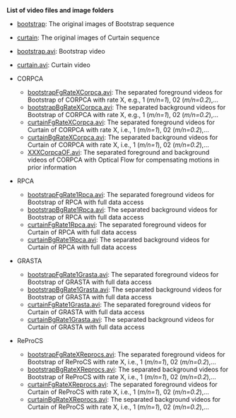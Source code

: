 
**List of video files and image folders**
- [bootstrap](https://github.com/huynhlvd/corpca/tree/master/videos/bootstrap): The original images of Bootstrap sequence
- [curtain](https://github.com/huynhlvd/corpca/tree/master/videos/curtain): The original images of Curtain sequence

- [bootstrap.avi](https://github.com/huynhlvd/corpca/blob/master/videos/bootstrap.avi?raw=true): Bootstrap video
- [curtain.avi](https://github.com/huynhlvd/corpca/blob/master/videos/curtain.avi?raw=true): Curtain video

- CORPCA
  - [bootstrapFgRateXCorpca.avi](): The separated foreground videos for Bootstrap of CORPCA with rate X, e.g., 1 (_m/n=1_), 02 (_m/n=0.2_),...
  - [bootstrapBgRateXCorpca.avi](): The separated background videos for Bootstrap of CORPCA with rate X, e.g., 1 (_m/n=1_), 02 (_m/n=0.2_),...
  - [curtainFgRateXCorpca.avi](): The separated foreground videos for Curtain of CORPCA with rate X, i.e., 1 (_m/n=1_), 02 (_m/n=0.2_),...
  - [curtainBgRateXCorpca.avi](): The separated background videos for Curtain of CORPCA with rate X, i.e., 1 (_m/n=1_), 02 (_m/n=0.2_),...
  - [XXXCorpcaOF.avi](): The separated foreground and background videos of CORPCA with Optical Flow for compensating motions in prior information
  
- RPCA
  - [bootstrapFgRate1Rpca.avi](): The separated foreground videos for Bootstrap of RPCA with full data access
  - [bootstrapBgRate1Rpca.avi](): The separated background videos for Bootstrap of RPCA with full data access
  - [curtainFgRate1Rpca.avi](): The separated foreground videos for Curtain of RPCA with full data access
  - [curtainBgRate1Rpca.avi](): The separated background videos for Curtain of RPCA with full data access
  
 - GRASTA
    - [bootstrapFgRate1Grasta.avi](): The separated foreground videos for Bootstrap of GRASTA with full data access
    - [bootstrapBgRate1Grasta.avi](): The separated background videos for Bootstrap of GRASTA with full data access
    - [curtainFgRate1Grasta.avi](): The separated foreground videos for Curtain of GRASTA with full data access
    - [curtainBgRate1Grasta.avi](): The separated background videos for Curtain of GRASTA with full data access

- ReProCS
  - [bootstrapFgRateXReprocs.avi](): The separated foreground videos for Bootstrap of ReProCS with rate X, i.e., 1 (_m/n=1_), 02 (_m/n=0.2_),...
  - [bootstrapBgRateXReprocs.avi](): The separated background videos for Bootstrap of ReProCS with rate X, i.e., 1 (_m/n=1_), 02 (_m/n=0.2_),...
  - [curtainFgRateXReprocs.avi](): The separated foreground videos for Curtain of ReProCS with rate X, i.e., 1 (_m/n=1_), 02 (_m/n=0.2_),...
  - [curtainBgRateXReprocs.avi](): The separated background videos for Curtain of ReProCS with rate X, i.e., 1 (_m/n=1_), 02 (_m/n=0.2_),...
